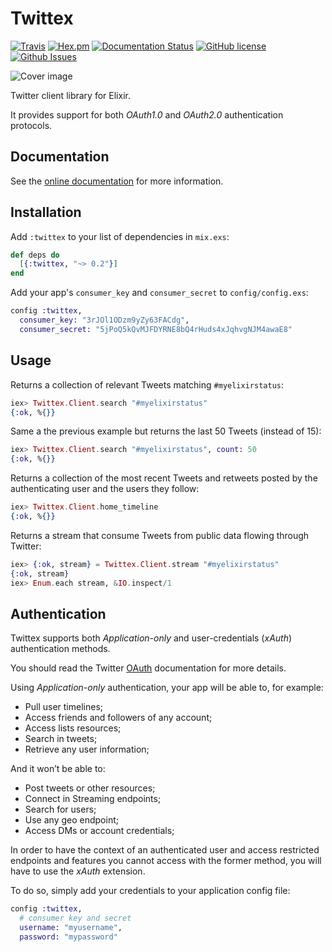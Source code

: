 # Twittex

[![Travis](https://img.shields.io/travis/almightycouch/twittex.svg)](https://travis-ci.org/almightycouch/twittex)
[![Hex.pm](https://img.shields.io/hexpm/v/twittex.svg)](https://hex.pm/packages/twittex)
[![Documentation Status](https://img.shields.io/badge/docs-hexdocs-blue.svg)](http://hexdocs.pm/twittex)
[![GitHub license](https://img.shields.io/badge/license-MIT-blue.svg)](https://raw.githubusercontent.com/almightycouch/twittex/master/LICENSE)
[![Github Issues](https://img.shields.io/github/issues/almightycouch/twittex.svg)](http://github.com/almightycouch/twittex/issues)

![Cover image](http://imgur.com/GYiXHUN.jpg)

Twitter client library for Elixir.

It provides support for both *OAuth1.0* and *OAuth2.0* authentication protocols.

## Documentation

See the [online documentation](https://hexdocs.pm/twittex/) for more information.

## Installation

Add `:twittex` to your list of dependencies in `mix.exs`:

```elixir
def deps do
  [{:twittex, "~> 0.2"}]
end
```

Add your app's `consumer_key` and `consumer_secret` to `config/config.exs`:

```elixir
config :twittex,
  consumer_key: "3rJOl1ODzm9yZy63FACdg",
  consumer_secret: "5jPoQ5kQvMJFDYRNE8bQ4rHuds4xJqhvgNJM4awaE8"
```

## Usage

Returns a collection of relevant Tweets matching `#myelixirstatus`:

```elixir
iex> Twittex.Client.search "#myelixirstatus"
{:ok, %{}}
```

Same a the previous example but returns the last 50 Tweets (instead of 15):

```elixir
iex> Twittex.Client.search "#myelixirstatus", count: 50
{:ok, %{}}
```

Returns a collection of the most recent Tweets and retweets posted by the
authenticating user and the users they follow:

```elixir
iex> Twittex.Client.home_timeline
{:ok, %{}}
```

Returns a stream that consume Tweets from public data flowing through Twitter:

```elixir
iex> {:ok, stream} = Twittex.Client.stream "#myelixirstatus"
{:ok, stream}
iex> Enum.each stream, &IO.inspect/1
```

## Authentication

Twittex supports both *Application-only* and user-credentials (*xAuth*) authentication
methods.

You should read the Twitter [OAuth](https://dev.twitter.com/oauth) documentation for more details.

Using *Application-only* authentication, your app will be able to, for example:

* Pull user timelines;
* Access friends and followers of any account;
* Access lists resources;
* Search in tweets;
* Retrieve any user information;

And it won’t be able to:

* Post tweets or other resources;
* Connect in Streaming endpoints;
* Search for users;
* Use any geo endpoint;
* Access DMs or account credentials;

In order to have the context of an authenticated user and access restricted
endpoints and features you cannot access with the former method, you will have
to use the *xAuth* extension.

To do so, simply add your credentials to your application config file:

```elixir
config :twittex,
  # consumer key and secret
  username: "myusername",
  password: "mypassword"
```
